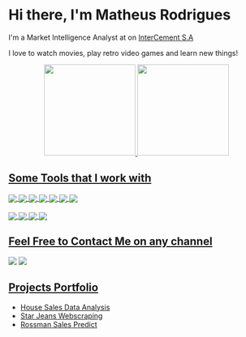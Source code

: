 # Hi there, I'm Matheus Rodrigues

I'm a Market Intelligence Analyst at on [InterCement S.A](https://brasil.intercement.com/)

I love to watch movies, play retro video games and learn new things!

<div align="center">
  <a href="https://github.com/Mat004">
  <img height="180em" src="https://github-readme-stats.vercel.app/api?username=mat004&show_icons=true&theme=dark"/>
  <img height="180em" src="https://github-readme-stats-sigma-five.vercel.app/api/top-langs/?username=mat004&layout=compact&langs_count=16&theme=dark"/>
</div>
  
  ## Some Tools that I work with
  <!-- Tools  -->
  <div style="display: inline_block">
    <img align="center" src="https://img.shields.io/badge/Python-14354C?style=for-the-badge&logo=python&logoColor=white" />
    <img align="center" src="https://img.shields.io/badge/HTML5-E34F26?style=for-the-badge&logo=html5&logoColor=white" />
    <img align="center" src="https://img.shields.io/badge/Jupyter-F37626.svg?&style=for-the-badge&logo=Jupyter&logoColor=white" />
    <!-- <img align="center" src="https://img.shields.io/badge/Flask-000000?style=for-the-badge&logo=flask&logoColor=white" /> -->
    <img align="center" src="https://img.shields.io/badge/Pandas-2C2D72?style=for-the-badge&logo=pandas&logoColor=white" />
    <img align="center" src="https://img.shields.io/badge/scikit_learn-F7931E?style=for-the-badge&logo=scikit-learn&logoColor=white" />
    <img align="center" src="https://img.shields.io/badge/Streamlit-FF4B4B?style=for-the-badge&logo=Streamlit&logoColor=white" />
    <img align="center" src="https://img.shields.io/badge/conda-342B029.svg?&style=for-the-badge&logo=anaconda&logoColor=white" />
<!--     <img align="center" src="https://img.shields.io/badge/TensorFlow-FF6F00?style=for-the-badge&logo=TensorFlow&logoColor=white" />
    <img align="center" src="https://img.shields.io/badge/PyTorch-EE4C2C?style=for-the-badge&logo=PyTorch&logoColor=white" />
    <img align="center" src="https://img.shields.io/badge/R-276DC3?style=for-the-badge&logo=r&logoColor=white" /> -->
  </div>
  <br />
  <div>
    <img align="center" src="https://img.shields.io/badge/Heroku-430098?style=for-the-badge&logo=heroku&logoColor=white" />
    <!-- <img align="center" src="https://img.shields.io/badge/Postman-FF6C37?style=for-the-badge&logo=Postman&logoColor=white" /> -->
    <img align="center" src="https://img.shields.io/badge/MySQL-005C84?style=for-the-badge&logo=mysql&logoColor=white" />
    <img align="center" src="https://img.shields.io/badge/PostgreSQL-316192?style=for-the-badge&logo=postgresql&logoColor=white" />
    <img align="center" src="https://img.shields.io/badge/SQLite-07405E?style=for-the-badge&logo=sqlite&logoColor=white" />
    <!-- <img align="center" src="https://img.shields.io/badge/manjaro-35BF5C?style=for-the-badge&logo=manjaro&logoColor=white" /> -->
  </div>

  ## Feel Free to Contact Me on any channel
<div> 
  <a href="https://linkedin.com/in/matheus-msrodrigues" target="_blank"><img src="https://img.shields.io/badge/-LinkedIn-%230077B5?style=for-the-badge&logo=linkedin&logoColor=white"></a>
  <a href = "mailto:matheussouza004@outlook.com"><img src="https://img.shields.io/badge/Microsoft_Outlook-0078D4?style=for-the-badge&logo=microsoft-outlook&logoColor=white"></a>
</div>

 
<h2><a target="_blank" href="https://mat004.github.io/portfolio_projetos/">Projects Portfolio</a></h2>

  * [House Sales Data Analysis](https://github.com/Mat004/Insights-House-Rocket/blob/main/README.md)
  * [Star Jeans Webscraping](https://github.com/Mat004/Web-Scraping-Star-Jeans/blob/main/README.md)
  * [Rossman Sales Predict](https://github.com/Mat004/Rossman_Store_Sale)
<!--   * [Churn Prediction](https://github.com/PedroFerraresi/churn_prediction) -->
<!--   * [Census Income Dataset](https://github.com/provezano/census-income-dataset) -->
<!--   * [Stroke Prediction](https://github.com/provezano/stroke-prediction) -->
<!--   * [Churn Prediction](https://github.com/provezano/telco-customer-churn) -->
<!--   * [Car Price Prediction](https://github.com/provezano/car-price-prediction) -->
<!--   * [Health Insurance Cross Sell Prediction](https://github.com/provezano/Health_Insurance_Cross_Sell) -->
<!--   * [UK High Value Customers Identification](https://github.com/provezano/UK-High-Value-Customers-Identification) -->


<!--
## 📖 I’m currently learning about
  
  * Lifelong Learning
  * Statistics
  * Dataviz
  * Gamification
  * Programming Techniques


![snake gif](https://github.com/Mat004/Mat004/blob/output/github-contribution-grid-snake.gif)

-->
